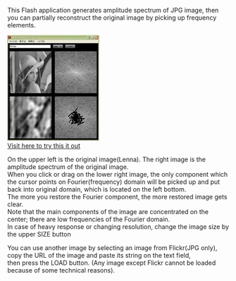 This Flash application generates amplitude spectrum of JPG image, then you can partially reconstruct the original image by picking up frequency elements.

![Alt text](sample.jpg)  
[Visit here to try this it out](http://objective.oteage.net/FlashPhysics/FourierAnalysis.html)

On the upper left is the original image(Lenna). The right image is the amplitude spectrum of the original image.  
When you click or drag on the lower right image, the only component which the cursor points on Fourier(frequency) domain will be picked up and put back into original domain, which is located on the left bottom.  
The more you restore the Fourier component, the more restored image gets clear.  
Note that the main components of the image are concentrated on the center; there are low frequencies of the Fourier domain.  
In case of heavy response or changing resolution, change the image size by the upper SIZE button  

You can use another image by selecting an image from Flickr(JPG only), copy the URL of the image and paste its string on the text field,  
then press the LOAD button. (Any image except Flickr cannot be loaded because of some technical reasons).
